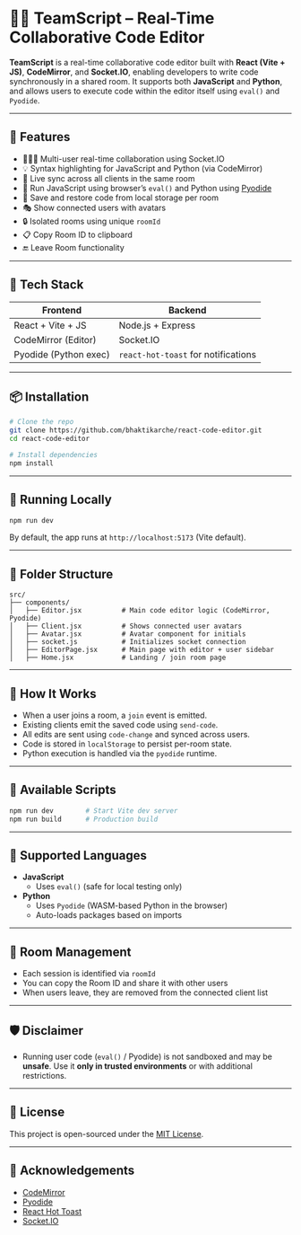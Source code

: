 # 🧑‍💻 TeamScript – Real-Time Collaborative Code Editor

**TeamScript** is a real-time collaborative code editor built with **React (Vite + JS)**, **CodeMirror**, and **Socket.IO**, enabling developers to write code synchronously in a shared room. It supports both **JavaScript** and **Python**, and allows users to execute code within the editor itself using `eval()` and `Pyodide`.

---

## 🚀 Features

- 🧑‍🤝‍🧑 Multi-user real-time collaboration using Socket.IO
- 💡 Syntax highlighting for JavaScript and Python (via CodeMirror)
- 🔁 Live sync across all clients in the same room
- 🧠 Run JavaScript using browser’s `eval()` and Python using [Pyodide](https://pyodide.org/)
- 🧾 Save and restore code from local storage per room
- 🎭 Show connected users with avatars
- 🔒 Isolated rooms using unique `roomId`
- 📋 Copy Room ID to clipboard
- 🔚 Leave Room functionality

---

## 🧱 Tech Stack

| Frontend              | Backend                             |
| --------------------- | ----------------------------------- |
| React + Vite + JS    | Node.js + Express                   |
| CodeMirror (Editor)   | Socket.IO                           |
| Pyodide (Python exec) | `react-hot-toast` for notifications |

---

## 📦 Installation

```bash
# Clone the repo
git clone https://github.com/bhaktikarche/react-code-editor.git
cd react-code-editor

# Install dependencies
npm install
```

---

## 🧪 Running Locally

```bash
npm run dev
```

By default, the app runs at `http://localhost:5173` (Vite default).

---

## 🔧 Folder Structure

```
src/
├── components/
│   ├── Editor.jsx          # Main code editor logic (CodeMirror, Pyodide)
│   ├── Client.jsx          # Shows connected user avatars
│   ├── Avatar.jsx          # Avatar component for initials
│   ├── socket.js           # Initializes socket connection
│   ├── EditorPage.jsx      # Main page with editor + user sidebar
│   ├── Home.jsx            # Landing / join room page
```

---

## 🧠 How It Works

- When a user joins a room, a `join` event is emitted.
- Existing clients emit the saved code using `send-code`.
- All edits are sent using `code-change` and synced across users.
- Code is stored in `localStorage` to persist per-room state.
- Python execution is handled via the `pyodide` runtime.

---

## 🎯 Available Scripts

```bash
npm run dev        # Start Vite dev server
npm run build      # Production build
```

---

## 🧪 Supported Languages

- **JavaScript**
  - Uses `eval()` (safe for local testing only)
- **Python**
  - Uses `Pyodide` (WASM-based Python in the browser)
  - Auto-loads packages based on imports

---

## 💬 Room Management

- Each session is identified via `roomId`
- You can copy the Room ID and share it with other users
- When users leave, they are removed from the connected client list

---

## 🛡️ Disclaimer

- Running user code (`eval()` / Pyodide) is not sandboxed and may be **unsafe**.
  Use it **only in trusted environments** or with additional restrictions.

---

## 📄 License

This project is open-sourced under the [MIT License](LICENSE).

---

## 🙌 Acknowledgements

- [CodeMirror](https://codemirror.net/)
- [Pyodide](https://pyodide.org/)
- [React Hot Toast](https://react-hot-toast.com/)
- [Socket.IO](https://socket.io/)
